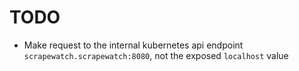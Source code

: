 # TODO

- Make request to the internal kubernetes api endpoint `scrapewatch.scrapewatch:8080`, not the exposed `localhost` value